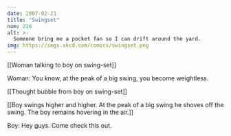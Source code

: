 ```yaml
---
date: 2007-02-21
title: "Swingset"
num: 226
alt: >-
  Someone bring me a pocket fan so I can drift around the yard.
img: https://imgs.xkcd.com/comics/swingset.png
---
```

[[Woman talking to boy on swing-set]]

Woman: You know, at the peak of a big swing, you become weightless.

[[Thought bubble from boy on swing-set]]

[[Boy swings higher and higher.  At the peak of a big swing he shoves off the swing.  The boy remains hovering in the air.]]

Boy: Hey guys. Come check this out.


